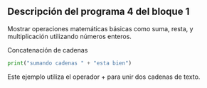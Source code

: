 ## Descripción del programa 4 del bloque 1
Mostrar operaciones matemáticas básicas como suma, resta, y multiplicación utilizando números enteros.

Concatenación de cadenas
```python
print("sumando cadenas " + "esta bien")
```
Este ejemplo utiliza el operador + para unir dos cadenas de texto.

